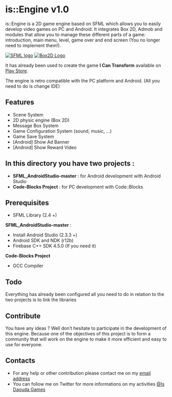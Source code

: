 # is::Engine v1.0

is::Engine is a 2D game engine based on SFML which allows you to easily develop video games on PC and Android. It integrates Box 2D, Admob and modules that allow you to manage these different parts of a game: introduction, main menu, level, game over and end screen (You no longer need to implement them!).

[![SFML logo](https://www.sfml-dev.org/images/logo.png)](https://www.sfml-dev.org) [![Box2D Logo](https://box2d.org/images/logo.svg)](https://github.com/erincatto/box2d)

It has already been used to create the game **I Can Transform** available on [Play Store](https://play.google.com/store/apps/details?id=com.isdaouda.icantransform&hl=en).

The engine is retro compatible with the PC platform and Android. (All you need to do is change IDE)

## Features
- Scene System
- 2D physic engine (Box 2D)
- Message Box System
- Game Configuration System (sound, music, ...)
- Game Save System
- [Android] Show Ad Banner
- [Android] Show Reward Video

## In this directory you have two projects :
- **SFML_AndroidStudio-master** : for Android development with Android Studio
- **Code-Blocks Project**       : for PC development with Code::Blocks

## Prerequisites
- SFML Library (2.4 +)

**SFML_AndroidStudio-master** :
- Install Android Studio (2.3.3 +)
- Android SDK and NDK (r12b)
- Firebase C++ SDK 4.5.0 (If you need it)

**Code-Blocks Project**
- GCC Compiler

## Todo
Everything has already been configured all you need to do in relation to the two projects is to link the libraries

## Contribute
You have any ideas ? Well don’t hesitate to participate in the development of this engine. Because one of the objectives of this project is to form a community that will work on the engine to make it more efficient and easy to use for everyone.

## Contacts
  * For any help or other contribution please contact me on my [email address](mailto:isdaouda.n@gmail.com)
  * You can follow me on Twitter for more informations on my activities [@Is Daouda Games](https://twitter.com/IsDaouda_Games)